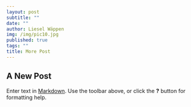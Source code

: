 ```yaml
---
layout: post
subtitle: ""
date: ""
author: Liesel Wäppen
img: /img/pic10.jpg
published: true
tags: ""
title: More Post
---
```


## A New Post

Enter text in [Markdown](http://daringfireball.net/projects/markdown/). Use the toolbar above, or click the **?** button for formatting help.
